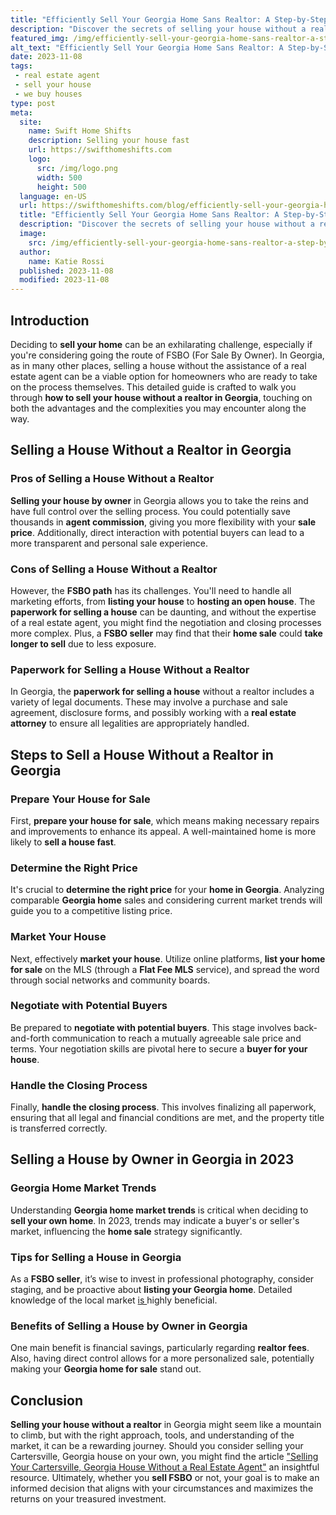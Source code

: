 ```yaml
---
title: "Efficiently Sell Your Georgia Home Sans Realtor: A Step-by-Step Guide"
description: "Discover the secrets of selling your house without a realtor in Georgia. Learn the steps, tips, and avoid costly commissions. Sell on your terms today!"
featured_img: /img/efficiently-sell-your-georgia-home-sans-realtor-a-step-by-step-guide.webp
alt_text: "Efficiently Sell Your Georgia Home Sans Realtor: A Step-by-Step Guide"
date: 2023-11-08
tags:
 - real estate agent
 - sell your house
 - we buy houses
type: post
meta:
  site:
    name: Swift Home Shifts
    description: Selling your house fast
    url: https://swifthomeshifts.com
    logo:
      src: /img/logo.png
      width: 500
      height: 500
  language: en-US
  url: https://swifthomeshifts.com/blog/efficiently-sell-your-georgia-home-sans-realtor-a-step-by-step-guide
  title: "Efficiently Sell Your Georgia Home Sans Realtor: A Step-by-Step Guide"
  description: "Discover the secrets of selling your house without a realtor in Georgia. Learn the steps, tips, and avoid costly commissions. Sell on your terms today!"
  image:
    src: /img/efficiently-sell-your-georgia-home-sans-realtor-a-step-by-step-guide.webp
  author:
    name: Katie Rossi
  published: 2023-11-08
  modified: 2023-11-08
---
```


## Introduction

Deciding to **sell your home** can be an exhilarating challenge, especially if you're considering going the route of FSBO (For Sale By Owner). In Georgia, as in many other places, selling a house without the assistance of a real estate agent can be a viable option for homeowners who are ready to take on the process themselves. This detailed guide is crafted to walk you through **how to sell your house without a realtor in Georgia**, touching on both the advantages and the complexities you may encounter along the way.

## Selling a House Without a Realtor in Georgia

### Pros of Selling a House Without a Realtor

**Selling your house by owner** in Georgia allows you to take the reins and have full control over the selling process. You could potentially save thousands in **agent commission**, giving you more flexibility with your **sale price**. Additionally, direct interaction with potential buyers can lead to a more transparent and personal sale experience.

### Cons of Selling a House Without a Realtor

However, the **FSBO path** has its challenges. You'll need to handle all marketing efforts, from **listing your house** to **hosting an open house**. The **paperwork for selling a house** can be daunting, and without the expertise of a real estate agent, you might find the negotiation and closing processes more complex. Plus, a **FSBO seller** may find that their **home sale** could **take longer to sell** due to less exposure.

### Paperwork for Selling a House Without a Realtor

In Georgia, the **paperwork for selling a house** without a realtor includes a variety of legal documents. These may involve a purchase and sale agreement, disclosure forms, and possibly working with a **real estate attorney** to ensure all legalities are appropriately handled.

## Steps to Sell a House Without a Realtor in Georgia

### Prepare Your House for Sale

First, **prepare your house for sale**, which means making necessary repairs and improvements to enhance its appeal. A well-maintained home is more likely to **sell a house fast**.

### Determine the Right Price

It's crucial to **determine the right price** for your **home in Georgia**. Analyzing comparable **Georgia home** sales and considering current market trends will guide you to a competitive listing price.

### Market Your House

Next, effectively **market your house**. Utilize online platforms, **list your home for sale** on the MLS (through a **Flat Fee MLS** service), and spread the word through social networks and community boards.

### Negotiate with Potential Buyers

Be prepared to **negotiate with potential buyers**. This stage involves back-and-forth communication to reach a mutually agreeable sale price and terms. Your negotiation skills are pivotal here to secure a **buyer for your house**.

### Handle the Closing Process

Finally, **handle the closing process**. This involves finalizing all paperwork, ensuring that all legal and financial conditions are met, and the property title is transferred correctly.

## Selling a House by Owner in Georgia in 2023

### Georgia Home Market Trends

Understanding **Georgia home market trends** is critical when deciding to **sell your own home**. In 2023, trends may indicate a buyer's or seller's market, influencing the **home sale** strategy significantly.

### Tips for Selling a House in Georgia

As a **FSBO seller**, it’s wise to invest in professional photography, consider staging, and be proactive about **listing your Georgia home**. Detailed knowledge of the local market [is  ](https://houselyft.com/blog/selling-your-georgia-home-safely-successfully-without-a-realtor)highly beneficial.

### Benefits of Selling a House by Owner in Georgia

One main benefit is financial savings, particularly regarding **realtor fees**. Also, having direct control allows for a more personalized sale, potentially making your **Georgia home for sale** stand out.

## Conclusion

**Selling your house without a realtor** in Georgia might seem like a mountain to climb, but with the right approach, tools, and understanding of the market, it can be a rewarding journey. Should you consider selling your Cartersville, Georgia house on your own, you might find the article ["Selling Your Cartersville, Georgia House Without a Real Estate Agent"](https://www.wearehomebuyers.com/blog/selling-your-cartersville-georgia-house-without-a-real-estate-agent/) an insightful resource. Ultimately, whether you **sell FSBO** or not, your goal is to make an informed decision that aligns with your circumstances and maximizes the returns on your treasured investment.